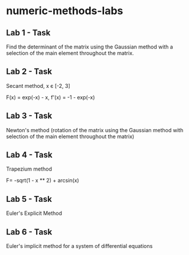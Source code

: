 # numeric-methods-labs

## Lab 1 - Task
Find the determinant of the matrix using the Gaussian method with a selection of the main element throughout the matrix.

## Lab 2 - Task
Secant method, x є [-2, 3]

F(x) = exp(-x) - x, f'(x) = -1 - exp(-x)

## Lab 3 - Task
Newton's method (rotation of the matrix using the Gaussian method with selection of the main element throughout the matrix)

## Lab 4 - Task
Trapezium method

F= -sqrt(1 - x ** 2) + arcsin(x)

## Lab 5 - Task
Euler's Explicit Method 

## Lab 6 - Task
Euler's implicit method for a system of differential equations
